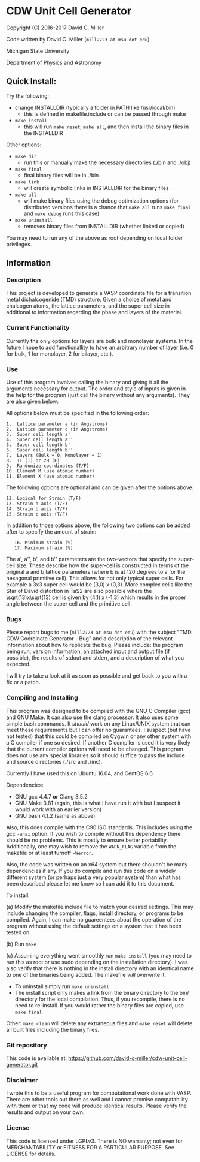 # CDW Unit Cell Generator

Copyright (C) 2016-2017 David C. Miller

Code written by David C. Miller (`mill2723 at msu dot edu`)

Michigan State University

Department of Physics and Astronomy

## Quick Install:
 
Try the following:
+ change INSTALLDIR (typically a folder in PATH like /usr/local/bin)
  - this is defined in makefile.include or can be passed through make 
+ `make install`
  - this will run `make reset`, `make all`, and then install the binary files in
  the INSTALLDIR 

Other options:
+ `make dir`
  - run this or manually make the necessary directories (./bin and ./obj) 
+ `make final`
  - final binary files will be in ./bin
+ `make link`
  - will create symbolic links in INSTALLDIR for the binary files
+ `make all`
  - will make binary files using the debug optimization options (for distributed
  versions there is a chance that `make all` runs `make final` and `make debug`
  runs this case) 
+ `make uninstall`
  - removes binary files from INSTALLDIR (whether linked or copied)

You may need to run any of the above as root depending on 
local folder privileges.

## Information

### Description
This project is developed to generate a VASP coordinate file for a transition
metal dichalcogenide (TMD) structure. Given a choice of metal and chalcogen
atoms, the lattice parameters, and the super cell size in additional to
information regarding the phase and layers of the material.

### Current Functionality
Currently the only options for layers are bulk and monolayer systems. In the
future I hope to add functionallity to have an arbitrary number of layer (i.e. 0
for bulk, 1 for monolayer, 2 for bilayer, etc.). 

### Use
Use of this program involves calling the binary and giving it all the arguments
necessary for output. The order and style of inputs is given in the help for the
program (just call the binary without any arguments). They are also given below:

All options below must be specified in the following order:

	1.  Lattice parameter a (in Angstroms)
	2.  Lattice parameter c (in Angstroms)
	3.  Super cell length a'
	4.  Super cell length a''
	5.  Super cell length b'
	6.  Super cell length b''
	7.  Layers (Bulk = 0, Monolayer = 1)
	8.  1T (T) or 2H (F)
	9.  Randomize coordinates (T/F)
	10. Element M (use atomic number)
	11. Element X (use atomic number)

The following options are optional and can be given after the options above:

	12. Logical for Strain (T/F)
	13. Strain a axis (T/F)
	14. Strain b axis (T/F)
	15. Strain c axis (T/F)

In addition to those options above, the following two options can be added after
to specify the amount of strain: 

       16. Minimum strain (%)
       17. Maximum strain (%)

The a', a'', b', and b'' parameters are the two-vectors that specify the
super-cell size. These describe how the super-cell is constructed in terms of
the original a and b lattice parameters (where b is at 120 degrees to a for the
hexagonal primitive cell). This allows for not only typical super cells. For
example a 3x3 super cell would be (3,0) x (0,3). More complex cells like the
Star of David distortion in TaS2 are also possible where the \sqrt(13)x\sqrt(13)
cell is given by (4,1) x (-1,3) which results in the proper angle between the
super cell and the primitive cell.

### Bugs

Please report bugs to me (`mill2723 at msu dot edu`) with the subject "TMD CDW
Coordinate Generator - Bug" and a description of the relevant information about
how to replicate the bug. Please include: the program being run, version
information, an attached input and output file (if possible), the results of
stdout and stderr, and a description of what you expected. 

I will try to take a look at it as soon as possible and get back to you with a
fix or a patch. 

### Compiling and Installing

This program was designed to be compiled with the GNU C Compiler (gcc) and GNU
Make. It can also use the clang processor. It also uses some simple bash
commands. It *should* work on any Linux/UNIX system that can meet these
requirements but I can offer no guarantees. I suspect (but have not tested) that
this could be compiled on Cygwin or any other system with a C compiler if one so
desired. If another C compiler is used it is very likely that the current
compiler options will need to be changed. This program does not use any special
libraries so it should suffice to pass the include and source directories (./src
and ./inc). 

Currently I have used this on Ubuntu 16.04, and CentOS 6.6.

Dependencies:

+ GNU gcc 4.4.7 **or** Clang 3.5.2
+ GNU Make 3.81 (again, this is what I have run it with but I suspect it would
work with an earlier version) 
+ GNU bash 4.1.2 (same as above)

Also, this does compile with the C90 ISO standards. This includes using the gcc
`-ansi` option. If you wish to compile without this dependency there should be
no problems. This is mostly to ensure better portability. Additionally, one may
wish to remove the `WARN_FLAG` variable from the makefile or at least turnoff
`-Werror`. 

Also, the code was written on an x64 system but there shouldn't be many
dependencies if any. If you do compile and run this code on a widely different
system (or perhaps just a very popular system) than what has been described
please let me know so I can add it to this document.

To install:

(a) Modify the makefile.include file to match your desired settings. This may
include changing the compiler, flags, install directory, or programs to be
compiled. Again, I can make no guareentees about the operation of the program
without using the default settings on a system that it has been tested on.

(b) Run `make`

(c) Assuming everything went smoothly run `make install` (you may need to run
this as root or use sudo depending on the installation directory). I was also
verify that there is nothing in the install directory with an identical name to
one of the binaries being added. The makefile *will* overwrite it.

- To uninstall simply run `make uninstall`
- The install script only makes a link from the binary directory to the bin/
  directory for the local compilation. Thus, if you recompile, there is no need
  to re-install. If you would rather the binary files are copied, use `make
  final`  

Other: `make clean` will delete any extraneous files and `make reset` will
delete all built files including the binary files.

### Git repository

This code is available at:
https://github.com/david-c-miller/cdw-unit-cell-generator.git

### Disclaimer

I wrote this to be a useful program for computational work done with VASP. There
are other tools out there as well and I cannot promise compatability with them
or that my code will produce identical results. Please verify the results and
output on your own. 

### License

This code is licensed under LGPLv3. There is NO warranty; not even for
MERCHANTABILITY or FITNESS FOR A PARTICULAR PURPOSE. See LICENSE for details.

